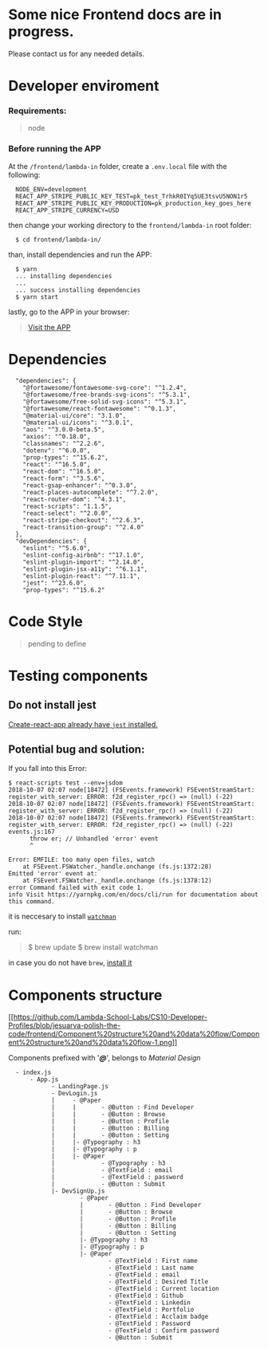 # Some nice Frontend docs are in progress.

Please contact us for any needed details.

# Developer enviroment

### Requirements:

> node

### Before running the APP

At the `/frontend/lambda-in` folder, create a `.env.local` file with the following:

```
  NODE_ENV=development
  REACT_APP_STRIPE_PUBLIC_KEY_TEST=pk_test_TrhkR0IYq5UE3tsvU5NON1r5
  REACT_APP_STRIPE_PUBLIC_KEY_PRODUCTION=pk_production_key_goes_here
  REACT_APP_STRIPE_CURRENCY=USD
```

then change your working directory to the `frontend/lambda-in` root folder:

```
  $ cd frontend/lambda-in/
```

than, install dependencies and run the APP:

```
  $ yarn
  ... installing dependencies
  ...
  ... success installing dependencies
  $ yarn start
```

lastly, go to the APP in your browser:

> [Visit the APP](http://localhost:3000/)

# Dependencies

```
  "dependencies": {
    "@fortawesome/fontawesome-svg-core": "^1.2.4",
    "@fortawesome/free-brands-svg-icons": "^5.3.1",
    "@fortawesome/free-solid-svg-icons": "^5.3.1",
    "@fortawesome/react-fontawesome": "^0.1.3",
    "@material-ui/core": "3.1.0",
    "@material-ui/icons": "^3.0.1",
    "aos": "^3.0.0-beta.5",
    "axios": "^0.18.0",
    "classnames": "^2.2.6",
    "dotenv": "^6.0.0",
    "prop-types": "^15.6.2",
    "react": "^16.5.0",
    "react-dom": "^16.5.0",
    "react-form": "^3.5.6",
    "react-gsap-enhancer": "^0.3.0",
    "react-places-autocomplete": "^7.2.0",
    "react-router-dom": "^4.3.1",
    "react-scripts": "1.1.5",
    "react-select": "^2.0.0",
    "react-stripe-checkout": "^2.6.3",
    "react-transition-group": "^2.4.0"
  },
  "devDependencies": {
    "eslint": "^5.6.0",
    "eslint-config-airbnb": "^17.1.0",
    "eslint-plugin-import": "^2.14.0",
    "eslint-plugin-jsx-a11y": "^6.1.1",
    "eslint-plugin-react": "^7.11.1",
    "jest": "^23.6.0",
    "prop-types": "^15.6.2"
```

# Code Style

> pending to define

# Testing components

## Do not install jest

[Create-react-app already have `jest` installed.](https://github.com/facebook/create-react-app/blob/master/packages/react-scripts/template/README.md#running-tests)

## Potential bug and solution:

If you fall into this Error:

```
$ react-scripts test --env=jsdom
2018-10-07 02:07 node[18472] (FSEvents.framework) FSEventStreamStart: register_with_server: ERROR: f2d_register_rpc() => (null) (-22)
2018-10-07 02:07 node[18472] (FSEvents.framework) FSEventStreamStart: register_with_server: ERROR: f2d_register_rpc() => (null) (-22)
2018-10-07 02:07 node[18472] (FSEvents.framework) FSEventStreamStart: register_with_server: ERROR: f2d_register_rpc() => (null) (-22)
events.js:167
      throw er; // Unhandled 'error' event
      ^

Error: EMFILE: too many open files, watch
    at FSEvent.FSWatcher._handle.onchange (fs.js:1372:28)
Emitted 'error' event at:
    at FSEvent.FSWatcher._handle.onchange (fs.js:1378:12)
error Command failed with exit code 1.
info Visit https://yarnpkg.com/en/docs/cli/run for documentation about this command.
```

it is neccesary to install [`watchman`](https://facebook.github.io/watchman/docs/install.html)

run:

> $ brew update
> $ brew install watchman

in case you do not have `brew`, [install it](https://docs.brew.sh/Installation)

# Components structure

[[https://github.com/Lambda-School-Labs/CS10-Developer-Profiles/blob/jesuarva-polish-the-code/frontend/Component%20structure%20and%20data%20flow/Component%20structure%20and%20data%20flow-1.png]]

Components prefixed with '_**@**_', belongs to _Material Design_

```
  - index.js
      - App.js
            - LandingPage.js
            - DevLogin.js
            |     - @Paper
            |     |       - @Button : Find Developer
            |     |       - @Button : Browse
            |     |       - @Button : Profile
            |     |       - @Button : Billing
            |     |       - @Button : Setting
            |     |- @Typography : h3
            |     |- @Typography : p
            |     |- @Paper
            |             - @Typography : h3
            |             - @TextField : email
            |             - @TextField : password
            |             - @Button : Submit
            |- DevSignUp.js
                    - @Paper
                    |       - @Button : Find Developer
                    |       - @Button : Browse
                    |       - @Button : Profile
                    |       - @Button : Billing
                    |       - @Button : Setting
                    |- @Typography : h3
                    |- @Typography : p
                    |- @Paper
                            - @TextField : First name
                            - @TextField : Last name
                            - @TextField : email
                            - @TextField : Desired Title
                            - @TextField : Current location
                            - @TextField : Github
                            - @TextField : Linkedin
                            - @TextField : Portfolio
                            - @TextField : Acclaim badge
                            - @TextField : Password
                            - @TextField : Confirm password
                            - @Button : Submit
```
